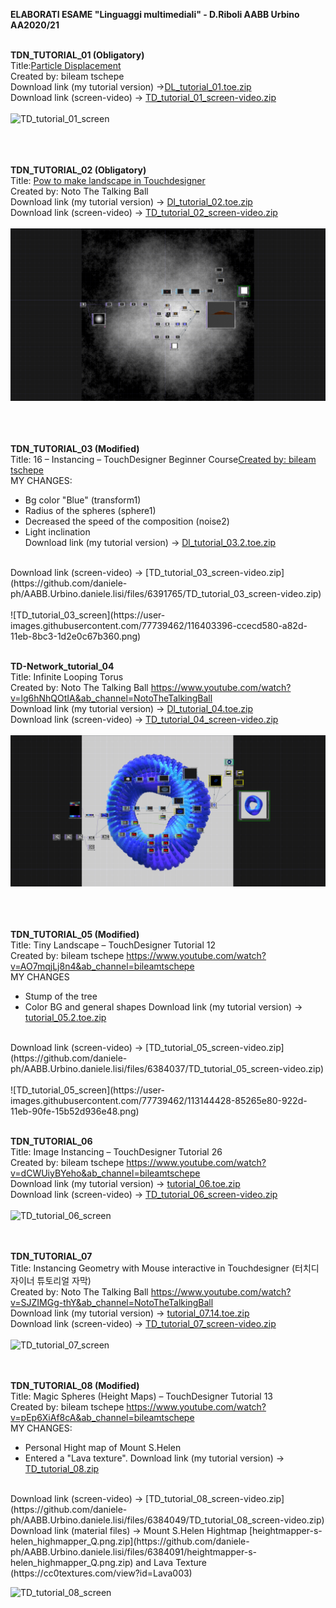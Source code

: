 
<strong>ELABORATI ESAME "Linguaggi multimediali" - D.Riboli AABB Urbino AA2020/21</strong><br><br>

<b>TDN_TUTORIAL_01 (Obligatory)</b> <br> Title:<a href="https://www.youtube.com/watch?v=hbZjgHSCAPI&amp;ab_channel=bileamtschepe">Particle Displacement</a> <br>Created by: bileam tschepe
<br>
Download link (my tutorial version) ->[DL_tutorial_01.toe.zip](https://github.com/daniele-ph/Elaborato.esame.daniele.lisi/files/6077889/DL_tutorial_01.toe.zip)
<br>
Download link (screen-video) -> [TD_tutorial_01_screen-video.zip](https://github.com/daniele-ph/AABB.Urbino.daniele.lisi/files/6384006/TD_tutorial_01_screen-video.zip)
<br><br>
![TD_tutorial_01_screen](https://user-images.githubusercontent.com/77739462/113144536-a2f3c380-922d-11eb-9984-d68816b206b2.png)<br><br>
<br><br>


<b>TDN_TUTORIAL_02 (Obligatory)</b> <br>Title: <a href="https://www.youtube.com/watch?v=Kxng628ejFY&ab_channel=NotoTheTalkingBall>Particle Displacement">Pow to make landscape in Touchdesigner</a>
<br>Created by: Noto The Talking Ball
<br>
Download link (my tutorial version) -> [Dl_tutorial_02.toe.zip](https://github.com/daniele-ph/Elaborato.esame.daniele.lisi/files/6077874/Dl_tutorial_02.toe.zip)
<br>
Download link (screen-video) -> [TD_tutorial_02_screen-video.zip](https://github.com/daniele-ph/AABB.Urbino.daniele.lisi/files/6384022/TD_tutorial_02_screen-video.zip)
<br><br>
![cover](TD_tutorial_02_screen.png)<br><br>
<br><br>


<b>TDN_TUTORIAL_03 (Modified)</b><br>
Title: 16 – Instancing – TouchDesigner Beginner Course<a href="https://www.youtube.com/watch?v=rYet0SwTYa0&ab_channel=bileamtschepe">Created by: bileam tschepe </a>
<br>
MY CHANGES:
- Bg color "Blue" (transform1)<br>
- Radius of the spheres (sphere1)<br>
- Decreased the speed of the composition (noise2)<br>
- Light inclination<br>
Download link (my tutorial version) -> [Dl_tutorial_03.2.toe.zip](https://github.com/daniele-ph/AABB.Urbino.daniele.lisi/files/6391752/Dl_tutorial_03.2.toe.zip)

<br>
Download link (screen-video) -> [TD_tutorial_03_screen-video.zip](https://github.com/daniele-ph/AABB.Urbino.daniele.lisi/files/6391765/TD_tutorial_03_screen-video.zip)
<br><br>
![TD_tutorial_03_screen](https://user-images.githubusercontent.com/77739462/116403396-ccecd580-a82d-11eb-8bc3-1d2e0c67b360.png)
<br><br>

<b>TD-Network_tutorial_04</b><br>
Title: Infinite Looping Torus<br>
Created by: Noto The Talking Ball https://www.youtube.com/watch?v=lg6hNhQOtIA&ab_channel=NotoTheTalkingBall<br>
Download link (my tutorial version) ->  [Dl_tutorial_04.toe.zip](https://github.com/daniele-ph/AABB.Urbino.daniele.lisi/files/6236291/Dl_tutorial_04.toe.zip)
<br>
Download link (screen-video) -> [TD_tutorial_04_screen-video.zip](https://github.com/daniele-ph/AABB.Urbino.daniele.lisi/files/6384032/TD_tutorial_04_screen-video.zip)
<br><br>
![cover](TD_tutorial_04_screen.png)<br><br>
<br><br>

<b>TDN_TUTORIAL_05 (Modified)</b><br>
Title: Tiny Landscape – TouchDesigner Tutorial 12<br>
Created by: bileam tschepe https://www.youtube.com/watch?v=AO7mqjLj8n4&ab_channel=bileamtschepe<br>
MY CHANGES
- Stump of the tree
- Color BG and general shapes
Download link (my tutorial version) -> [tutorial_05.2.toe.zip](https://github.com/daniele-ph/AABB.Urbino.daniele.lisi/files/6236294/tutorial_05.2.toe.zip)
<br>
Download link (screen-video) -> [TD_tutorial_05_screen-video.zip](https://github.com/daniele-ph/AABB.Urbino.daniele.lisi/files/6384037/TD_tutorial_05_screen-video.zip)
<br><br>
![TD_tutorial_05_screen](https://user-images.githubusercontent.com/77739462/113144428-85265e80-922d-11eb-90fe-15b52d936e48.png)
<br><br>

<b>TDN_TUTORIAL_06</b><br>
Title: Image Instancing – TouchDesigner Tutorial 26<br>
Created by: bileam tschepe https://www.youtube.com/watch?v=dCWUiyBYeho&ab_channel=bileamtschepe<br>
Download link (my tutorial version) -> [tutorial_06.toe.zip](https://github.com/daniele-ph/AABB.Urbino.daniele.lisi/files/6272899/tutorial_06.toe.zip)
<br>
Download link (screen-video) -> [TD_tutorial_06_screen-video.zip](https://github.com/daniele-ph/AABB.Urbino.daniele.lisi/files/6384039/TD_tutorial_06_screen-video.zip)
<br><br>
![TD_tutorial_06_screen](https://user-images.githubusercontent.com/77739462/113897074-d48b0280-97ca-11eb-8884-865d5d10256e.png)

<br><br>
<b>TDN_TUTORIAL_07</b><br>
Title: Instancing Geometry with Mouse interactive in Touchdesigner (터치디자이너 튜토리얼 자막)<br>
Created by: Noto The Talking Ball https://www.youtube.com/watch?v=SJZIMGg-thY&ab_channel=NotoTheTalkingBall<br>
Download link (my tutorial version) -> [tutorial_07.14.toe.zip](https://github.com/daniele-ph/AABB.Urbino.daniele.lisi/files/6325659/tutorial_07.14.toe.zip)
<br>
Download link (screen-video) -> [TD_tutorial_07_screen-video.zip](https://github.com/daniele-ph/AABB.Urbino.daniele.lisi/files/6384042/TD_tutorial_07_screen-video.zip)
<br><br>
![TD_tutorial_07_screen](https://user-images.githubusercontent.com/77739462/115037241-9084b580-9ece-11eb-9d2d-bc0e28c3ee00.png)

<br><br>
<b>TDN_TUTORIAL_08 (Modified)</b><br>
Title: Magic Spheres (Height Maps) – TouchDesigner Tutorial 13<br>
Created by: bileam tschepe https://www.youtube.com/watch?v=pEp6XiAf8cA&ab_channel=bileamtschepe<br>
MY CHANGES:
- Personal Hight map of Mount S.Helen
- Entered a "Lava texture".
Download link (my tutorial version) -> [TD_tutorial_08.zip](https://github.com/daniele-ph/AABB.Urbino.daniele.lisi/files/6383819/TD_tutorial_08.zip)
<br>
Download link (screen-video) -> [TD_tutorial_08_screen-video.zip](https://github.com/daniele-ph/AABB.Urbino.daniele.lisi/files/6384049/TD_tutorial_08_screen-video.zip)
<br>
Download link (material files) -> Mount S.Helen Hightmap [heightmapper-s-helen_highmapper_Q.png.zip](https://github.com/daniele-ph/AABB.Urbino.daniele.lisi/files/6384091/heightmapper-s-helen_highmapper_Q.png.zip) and Lava Texture (https://cc0textures.com/view?id=Lava003)
<br>

![TD_tutorial_08_screen](https://user-images.githubusercontent.com/77739462/116405828-5f8e7400-a830-11eb-84fb-af7232a4737d.png)

<br><br>



